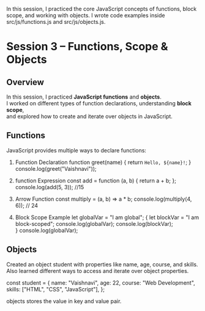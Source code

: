 In this session, I practiced the core JavaScript concepts of functions, block scope, and working with objects.
I wrote code examples inside src/js/functions.js and src/js/objects.js.

# Session 3 – Functions, Scope & Objects

## Overview
In this session, I practiced **JavaScript functions** and **objects**.  
I worked on different types of function declarations, understanding **block scope**,  
and explored how to create and iterate over objects in JavaScript.


## Functions
JavaScript provides multiple ways to declare functions:

1. Function Declaration
   function greet(name) {
  return `Hello, ${name}!`;
}
console.log(greet("Vaishnavi"));


2. function Expression
  const add = function (a, b) {
  return a + b;
};
console.log(add(5, 3)); //15

3. Arrow Function
  const multiply = (a, b) => a * b;
console.log(multiply(4, 6)); // 24

4. Block Scope Example
let globalVar = "I am global";
{
  let blockVar = "I am block-scoped";
  console.log(globalVar); 
  console.log(blockVar);  
}
console.log(globalVar); 


## Objects
Created an object student with properties like name, age, course, and skills.
Also learned different ways to access and iterate over object properties.


const student = {
  name: "Vaishnavi",
  age: 22,
  course: "Web Development",
  skills: ["HTML", "CSS", "JavaScript"],
};
 
 objects stores the value in key and value pair.




